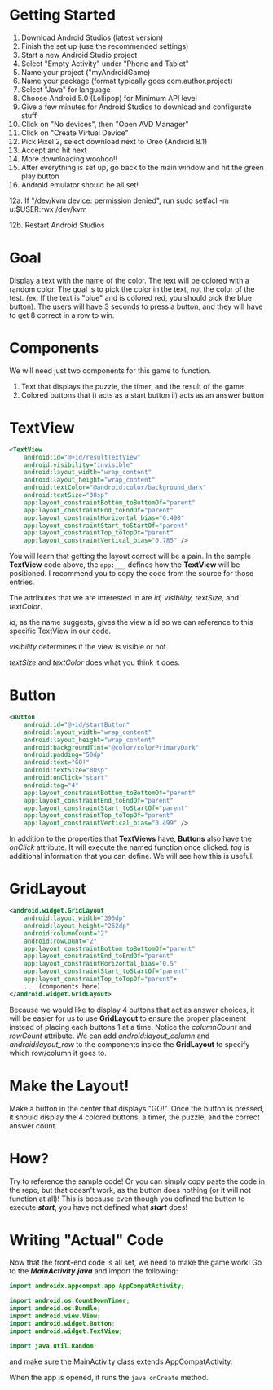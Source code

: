 # Getting Started

1. Download Android Studios (latest version)
2. Finish the set up (use the recommended settings)
3. Start a new Android Studio project
4. Select "Empty Activity" under "Phone and Tablet"
5. Name your project ("myAndroidGame)
6. Name your package (format typically goes com.author.project)
7. Select "Java" for language
8. Choose Android 5.0 (Lollipop) for Minimum API level
9. Give a few minutes for Android Studios to download and configurate stuff
10. Click on "No devices", then "Open AVD Manager"
11. Click on "Create Virtual Device"
12. Pick Pixel 2, select download next to Oreo (Android 8.1)
13. Accept and hit next
14. More downloading woohoo!!
15. After everything is set up, go back to the main window and hit the green play button
16. Android emulator should be all set!

12a. If "/dev/kvm device: permission denied", run sudo setfacl -m u:$USER:rwx /dev/kvm

12b. Restart Android Studios

# Goal

Display a text with the name of the color. The text will be colored with a random color. The goal is to pick the color in the text, not the color of the test. (ex: If the text is "blue" and is colored red, you should pick the blue button). The users will have 3 seconds to press a button, and they will have to get 8 correct in a row to win.

# Components

We will need just two components for this game to function.

1. Text that displays the puzzle, the timer, and the result of the game
2. Colored buttons that i) acts as a start button ii) acts as an answer button

# TextView

```xml
<TextView
    android:id="@+id/resultTextView"
    android:visibility="invisible"
    android:layout_width="wrap_content"
    android:layout_height="wrap_content"
    android:textColor="@android:color/background_dark"
    android:textSize="30sp"
    app:layout_constraintBottom_toBottomOf="parent"
    app:layout_constraintEnd_toEndOf="parent"
    app:layout_constraintHorizontal_bias="0.498"
    app:layout_constraintStart_toStartOf="parent"
    app:layout_constraintTop_toTopOf="parent"
    app:layout_constraintVertical_bias="0.785" />
```

You will learn that getting the layout correct will be a pain. In the sample **TextView** code above, the ```app:___``` defines how the **TextView** will be positioned. I recommend you to copy the code from the source for those entries.

The attributes that we are interested in are _id, visibility, textSize,_ and _textColor_.

_id_, as the name suggests, gives the view a id so we can reference to this specific TextView in our code.

_visibility_ determines if the view is visible or not.

_textSize_ and _textColor_ does what you think it does.

# Button

```xml
<Button
    android:id="@+id/startButton"
    android:layout_width="wrap_content"
    android:layout_height="wrap_content"
    android:backgroundTint="@color/colorPrimaryDark"
    android:padding="50dp"
    android:text="GO!"
    android:textSize="80sp"
    android:onClick="start"
    android:tag="4"
    app:layout_constraintBottom_toBottomOf="parent"
    app:layout_constraintEnd_toEndOf="parent"
    app:layout_constraintStart_toStartOf="parent"
    app:layout_constraintTop_toTopOf="parent"
    app:layout_constraintVertical_bias="0.499" />
```

In addition to the properties that **TextViews** have, **Buttons** also have the _onClick_ attribute. It will execute the named function once clicked. _tag_ is additional information that you can define. We will see how this is useful.

# GridLayout

```xml
<android.widget.GridLayout
    android:layout_width="395dp"
    android:layout_height="262dp"
    android:columnCount="2"
    android:rowCount="2"
    app:layout_constraintBottom_toBottomOf="parent"
    app:layout_constraintEnd_toEndOf="parent"
    app:layout_constraintHorizontal_bias="0.5"
    app:layout_constraintStart_toStartOf="parent"
    app:layout_constraintTop_toTopOf="parent">
    ... (components here)
</android.widget.GridLayout>
```

Because we would like to display 4 buttons that act as answer choices, it will be easier for us to use **GridLayout** to ensure the proper placement instead of placing each buttons 1 at a time. Notice the _columnCount_ and _rowCount_ attribute. We can add _android:layout_column_ and _android:layout_row_ to the components inside the **GridLayout** to specify which row/column it goes to.

# Make the Layout!

Make a button in the center that displays "GO!". Once the button is pressed, it should display the 4 colored buttons, a timer, the puzzle, and the correct answer count.

# How?

Try to reference the sample code! Or you can simply copy paste the code in the repo, but that doesn't work, as the button does nothing (or it will not function at all)! This is because even though you defined the button to execute ***start***, you have not defined what ***start*** does!

# Writing "Actual" Code

Now that the front-end code is all set, we need to make the game work! Go to the ***MainActivity.java*** and import the following:

```java
import androidx.appcompat.app.AppCompatActivity;

import android.os.CountDownTimer;
import android.os.Bundle;
import android.view.View;
import android.widget.Button;
import android.widget.TextView;

import java.util.Random;
```

and make sure the MainActivity class extends AppCompatActivity.

When the app is opened, it runs the ```java onCreate``` method.
